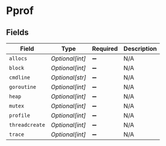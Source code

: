 # Pprof


## Fields

| Field              | Type               | Required           | Description        |
| ------------------ | ------------------ | ------------------ | ------------------ |
| `allocs`           | *Optional[int]*    | :heavy_minus_sign: | N/A                |
| `block`            | *Optional[int]*    | :heavy_minus_sign: | N/A                |
| `cmdline`          | *Optional[str]*    | :heavy_minus_sign: | N/A                |
| `goroutine`        | *Optional[int]*    | :heavy_minus_sign: | N/A                |
| `heap`             | *Optional[int]*    | :heavy_minus_sign: | N/A                |
| `mutex`            | *Optional[int]*    | :heavy_minus_sign: | N/A                |
| `profile`          | *Optional[int]*    | :heavy_minus_sign: | N/A                |
| `threadcreate`     | *Optional[int]*    | :heavy_minus_sign: | N/A                |
| `trace`            | *Optional[int]*    | :heavy_minus_sign: | N/A                |